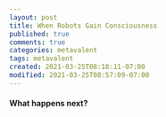 ```yaml
---
layout: post
title: When Robots Gain Consciousness
published: true
comments: true
categories: metavalent
tags: metavalent
created: 2021-03-25T08:18:11-07:00
modified: 2021-03-25T08:57:09-07:00
---
```


#### What happens next?

<!-- <div class="embed-container"><iframe width="560" height="315" src="https://youtu.be/neWwJm8zd74" title="YouTube video player" frameborder="0" allow="accelerometer; autoplay; clipboard-write; encrypted-media; gyroscope; picture-in-picture" allowfullscreen></iframe></div> -->